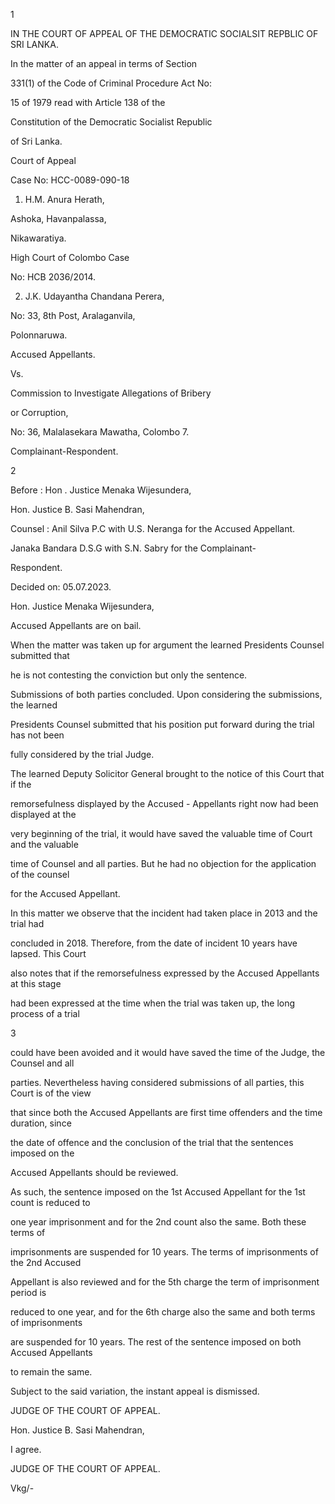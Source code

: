 1

IN THE COURT OF APPEAL OF THE DEMOCRATIC SOCIALSIT REPBLIC OF SRI LANKA.

In the matter of an appeal in terms of Section

331(1) of the Code of Criminal Procedure Act No:

15 of 1979 read with Article 138 of the

Constitution of the Democratic Socialist Republic

of Sri Lanka.

Court of Appeal

Case No: HCC-0089-090-18

1. H.M. Anura Herath,

Ashoka, Havanpalassa,

Nikawaratiya.

High Court of Colombo Case

No: HCB 2036/2014.

2. J.K. Udayantha Chandana Perera,

No: 33, 8th Post, Aralaganvila,

Polonnaruwa.

Accused Appellants.

Vs.

Commission to Investigate Allegations of Bribery

or Corruption,

No: 36, Malalasekara Mawatha, Colombo 7.

Complainant-Respondent.

2

Before : Hon . Justice Menaka Wijesundera,

Hon. Justice B. Sasi Mahendran,

Counsel : Anil Silva P.C with U.S. Neranga for the Accused Appellant.

Janaka Bandara D.S.G with S.N. Sabry for the Complainant-

Respondent.

Decided on: 05.07.2023.

Hon. Justice Menaka Wijesundera,

Accused Appellants are on bail.

When the matter was taken up for argument the learned Presidents Counsel submitted that

he is not contesting the conviction but only the sentence.

Submissions of both parties concluded. Upon considering the submissions, the learned

Presidents Counsel submitted that his position put forward during the trial has not been

fully considered by the trial Judge.

The learned Deputy Solicitor General brought to the notice of this Court that if the

remorsefulness displayed by the Accused - Appellants right now had been displayed at the

very beginning of the trial, it would have saved the valuable time of Court and the valuable

time of Counsel and all parties. But he had no objection for the application of the counsel

for the Accused Appellant.

In this matter we observe that the incident had taken place in 2013 and the trial had

concluded in 2018. Therefore, from the date of incident 10 years have lapsed. This Court

also notes that if the remorsefulness expressed by the Accused Appellants at this stage

had been expressed at the time when the trial was taken up, the long process of a trial

3

could have been avoided and it would have saved the time of the Judge, the Counsel and all

parties. Nevertheless having considered submissions of all parties, this Court is of the view

that since both the Accused Appellants are first time offenders and the time duration, since

the date of offence and the conclusion of the trial that the sentences imposed on the

Accused Appellants should be reviewed.

As such, the sentence imposed on the 1st Accused Appellant for the 1st count is reduced to

one year imprisonment and for the 2nd count also the same. Both these terms of

imprisonments are suspended for 10 years. The terms of imprisonments of the 2nd Accused

Appellant is also reviewed and for the 5th charge the term of imprisonment period is

reduced to one year, and for the 6th charge also the same and both terms of imprisonments

are suspended for 10 years. The rest of the sentence imposed on both Accused Appellants

to remain the same.

Subject to the said variation, the instant appeal is dismissed.

JUDGE OF THE COURT OF APPEAL.

Hon. Justice B. Sasi Mahendran,

I agree.

JUDGE OF THE COURT OF APPEAL.

Vkg/-
